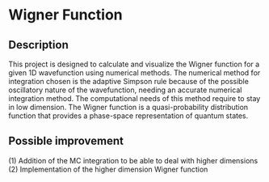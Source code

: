 # Wigner Function

## Description

This project is designed to calculate and visualize the Wigner function for a given 1D wavefunction using numerical methods.
The numerical method for integration chosen is the adaptive Simpson rule because of the possible oscillatory nature of the 
wavefunction, needing an accurate numerical integration method. The computational needs of this method require to stay in low dimension.
The Wigner function is a quasi-probability distribution function that provides a phase-space representation of quantum states.

## Possible improvement

(1) Addition of the MC integration to be able to deal with higher dimensions
(2) Implementation of the higher dimension Wigner function
